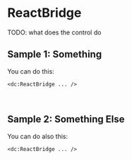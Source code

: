 # ReactBridge

TODO: what does the control do

## Sample 1: Something

You can do this:

```DOTHTML
<dc:ReactBridge ... />
```

<br />

## Sample 2: Something Else

You can do also this:

```DOTHTML
<dc:ReactBridge ... />
```